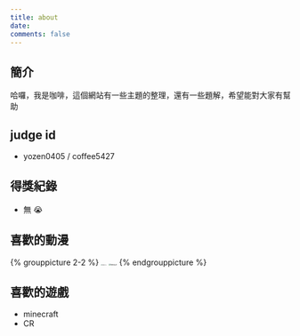 ```yaml
---
title: about
date: 
comments: false
---
```


## 簡介

哈囉，我是咖啡，這個網站有一些主題的整理，還有一些題解，希望能對大家有幫助

## judge id

- yozen0405 / coffee5427

## 得獎紀錄

- 無 :sob:

## 喜歡的動漫
{% grouppicture 2-2 %}
<img src="https://i.imgur.com/NNersye.jpg" style="zoom: 12%;" title="進擊的巨人"/>
  <img src="https://cdn.myanimelist.net/images/about_me/ranking_items/5578508-4cf95b8e-2055-4f09-9e7e-0cdd8b0deb41.jpg?t=1678518762" style="zoom:20.2%;" title="你的名字" />
{% endgrouppicture %}

## 喜歡的遊戲

- minecraft
- CR

  
